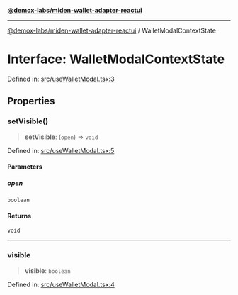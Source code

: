 [**@demox-labs/miden-wallet-adapter-reactui**](../README.md)

***

[@demox-labs/miden-wallet-adapter-reactui](../globals.md) / WalletModalContextState

# Interface: WalletModalContextState

Defined in: [src/useWalletModal.tsx:3](https://github.com/demox-labs/miden-wallet-adapter/blob/b95c3f0253c124739bfd0c3166e26c4b73cd6fc7/packages/ui/src/useWalletModal.tsx#L3)

## Properties

### setVisible()

> **setVisible**: (`open`) => `void`

Defined in: [src/useWalletModal.tsx:5](https://github.com/demox-labs/miden-wallet-adapter/blob/b95c3f0253c124739bfd0c3166e26c4b73cd6fc7/packages/ui/src/useWalletModal.tsx#L5)

#### Parameters

##### open

`boolean`

#### Returns

`void`

***

### visible

> **visible**: `boolean`

Defined in: [src/useWalletModal.tsx:4](https://github.com/demox-labs/miden-wallet-adapter/blob/b95c3f0253c124739bfd0c3166e26c4b73cd6fc7/packages/ui/src/useWalletModal.tsx#L4)
